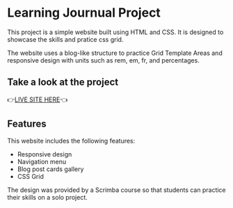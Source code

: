 # Learning Journual Project

This project is a simple website built using HTML and CSS. It is designed to showcase the skills and pratice css grid.

The website uses a blog-like structure to practice Grid Template Areas and responsive design with units such as rem, em, fr, and percentages.

## Take a look at the project

👉[LIVE SITE HERE](url)👈

## Features

This website includes the following features:

- Responsive design
- Navigation menu
- Blog post cards gallery
- CSS Grid

The design was provided by a Scrimba course so that students can practice their skills on a solo project.
